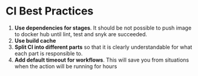 # CI Best Practices

1) **Use dependencies for stages**. It should be not possible to push image to docker
hub until lint, test and snyk are succeeded.
2) **Use build cache**
3) **Split CI into different parts** so that it is clearly understandable for what each part
is responsible to.
4) **Add default timeout for workflows**. This will save you from situations 
when the action will be running for hours
